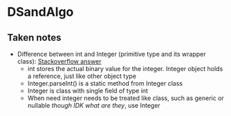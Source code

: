# DSandAlgo
## Taken notes

* Difference between int and Integer (primitive type and its wrapper class): [Stackoverflow answer](https://stackoverflow.com/questions/8660691/what-is-the-difference-between-integer-and-int-in-java)
	* int stores the actual binary value for the integer. Integer object holds a reference, just like other object type
	* Integer.parseInt() is a static method from Integer class
	* Integer is class with single field of type int
	* When need integer needs to be treated like class, such as generic or nullable *though IDK what are they*, use Integer
